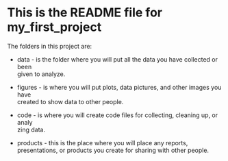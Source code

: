 # This is the README file for my_first_project
The folders in this project are: 

* data - is the folder where you will put all the data you have collected or been \
given to analyze. 

* figures - is where you will put plots, data pictures, and other images you have \
created to show data to other people. 

* code - is where you will create code files for collecting, cleaning up, or analy\
zing data.
 
* products - this is the place where you will place any reports, presentations, or products you create for sharing with other people.
